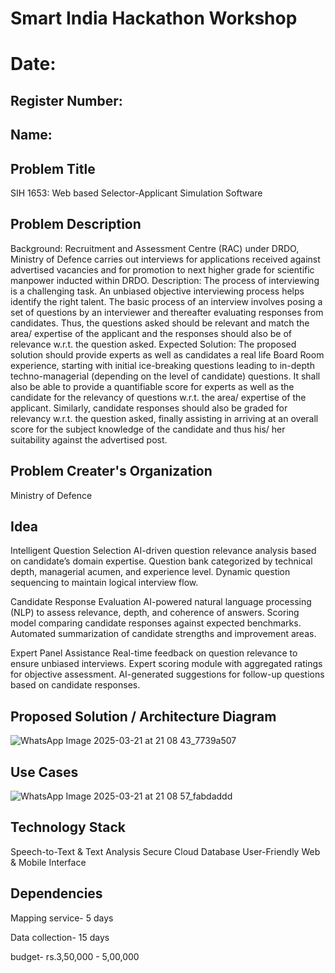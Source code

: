 # Smart India Hackathon Workshop
# Date:
## Register Number:
## Name:
## Problem Title
SIH 1653: Web based Selector-Applicant Simulation Software
## Problem Description
Background: Recruitment and Assessment Centre (RAC) under DRDO, Ministry of Defence carries out interviews for applications received against advertised vacancies and for promotion to next higher grade for scientific manpower inducted within DRDO. Description: The process of interviewing is a challenging task. An unbiased objective interviewing process helps identify the right talent. The basic process of an interview involves posing a set of questions by an interviewer and thereafter evaluating responses from candidates. Thus, the questions asked should be relevant and match the area/ expertise of the applicant and the responses should also be of relevance w.r.t. the question asked. Expected Solution: The proposed solution should provide experts as well as candidates a real life Board Room experience, starting with initial ice-breaking questions leading to in-depth techno-managerial (depending on the level of candidate) questions. It shall also be able to provide a quantifiable score for experts as well as the candidate for the relevancy of questions w.r.t. the area/ expertise of the applicant. Similarly, candidate responses should also be graded for relevancy w.r.t. the question asked, finally assisting in arriving at an overall score for the subject knowledge of the candidate and thus his/ her suitability against the advertised post.

## Problem Creater's Organization
Ministry of Defence

## Idea
Intelligent Question Selection AI-driven question relevance analysis based on candidate’s domain expertise. Question bank categorized by technical depth, managerial acumen, and experience level. Dynamic question sequencing to maintain logical interview flow.

Candidate Response Evaluation AI-powered natural language processing (NLP) to assess relevance, depth, and coherence of answers. Scoring model comparing candidate responses against expected benchmarks. Automated summarization of candidate strengths and improvement areas.

Expert Panel Assistance Real-time feedback on question relevance to ensure unbiased interviews. Expert scoring module with aggregated ratings for objective assessment. AI-generated suggestions for follow-up questions based on candidate responses.


## Proposed Solution / Architecture Diagram

![WhatsApp Image 2025-03-21 at 21 08 43_7739a507](https://github.com/user-attachments/assets/253ebcd4-156e-46ed-a808-432218fb2e6a)


## Use Cases

![WhatsApp Image 2025-03-21 at 21 08 57_fabdaddd](https://github.com/user-attachments/assets/0b09ce04-90e6-47d0-be76-bb1ccb2c9112)


## Technology Stack
Speech-to-Text & Text Analysis
Secure Cloud Database
User-Friendly Web & Mobile Interface


## Dependencies
Mapping service- 5 days

Data collection- 15 days

budget- rs.3,50,000 - 5,00,000

